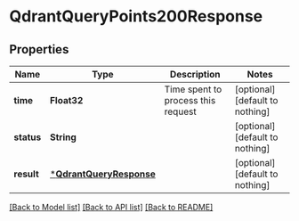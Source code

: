 # QdrantQueryPoints200Response


## Properties
Name | Type | Description | Notes
------------ | ------------- | ------------- | -------------
**time** | **Float32** | Time spent to process this request | [optional] [default to nothing]
**status** | **String** |  | [optional] [default to nothing]
**result** | [***QdrantQueryResponse**](QdrantQueryResponse.md) |  | [optional] [default to nothing]


[[Back to Model list]](../README.md#models) [[Back to API list]](../README.md#api-endpoints) [[Back to README]](../README.md)


